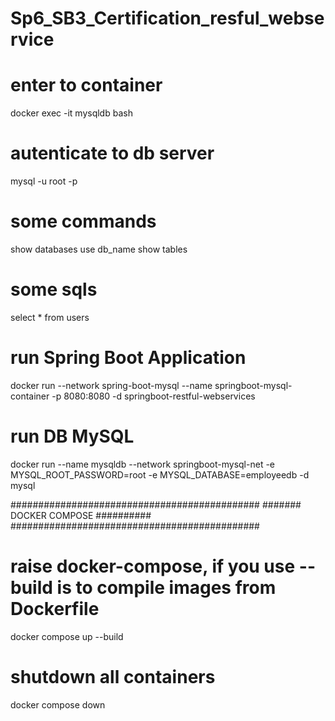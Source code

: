 # Sp6_SB3_Certification_resful_webservice

# enter to container
docker exec -it mysqldb bash

# autenticate to db server
mysql -u root -p

# some commands
show databases
use db_name
show tables

# some sqls
select * from users

# run Spring Boot Application
docker run --network spring-boot-mysql --name springboot-mysql-container -p 8080:8080 -d springboot-restful-webservices

# run DB MySQL
docker run --name mysqldb --network springboot-mysql-net -e MYSQL_ROOT_PASSWORD=root -e MYSQL_DATABASE=employeedb -d mysql

############################################# 
#######      DOCKER COMPOSE       ##########
#############################################

# raise docker-compose, if you use --build is to compile images from Dockerfile
docker compose up --build

# shutdown all containers
docker compose down
